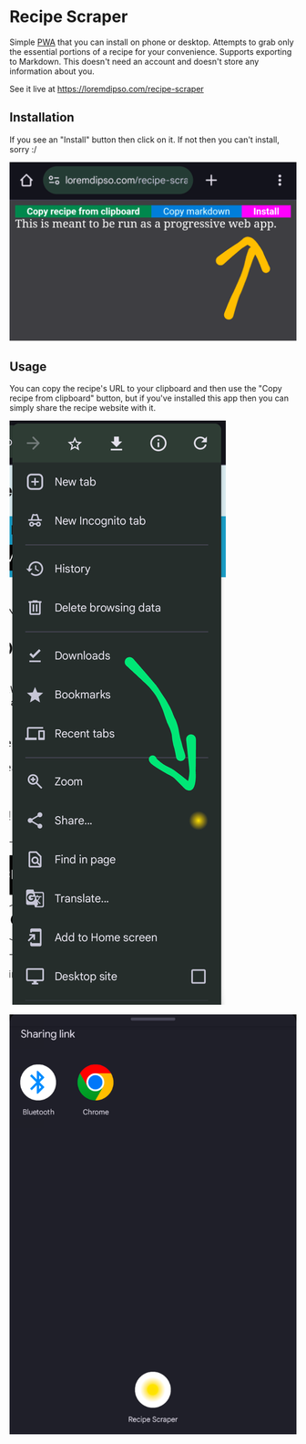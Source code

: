 # Recipe Scraper

Simple [PWA](https://developer.mozilla.org/en-US/docs/Web/Progressive_web_apps) that you can install on phone or desktop. Attempts to grab only the essential portions of a recipe for your convenience. Supports exporting to Markdown. This doesn't need an account and doesn't store any information about you.

See it live at <https://loremdipso.com/recipe-scraper>

## Installation

If you see an "Install" button then click on it. If not then you can't install, sorry :/

![Install](images/install.png)

## Usage

You can copy the recipe's URL to your clipboard and then use the "Copy recipe from clipboard" button, but if you've installed this app then you can simply share the recipe website with it.

![Share part 1](images/share_1.png)

![Share part 2](images/share_2.png)
